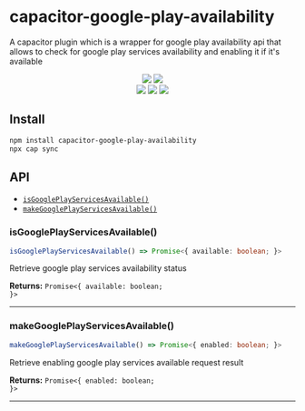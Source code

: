 # capacitor-google-play-availability

A capacitor plugin which is a wrapper for google play availability api that allows to check for google play services availability and enabling it if it's available

<p align="center">
  <img src="https://img.shields.io/maintenance/yes/2022?style=flat-square" />
  <a href="https://www.npmjs.com/package/@cartona/capacitor-google-play-availability"><img src="https://img.shields.io/npm/l/@cartona/capacitor-google-play-availability?style=flat-square" /></a>
<br>
  <a href="https://www.npmjs.com/package/@cartona/capacitor-google-play-availability"><img src="https://img.shields.io/npm/dw/@cartona/capacitor-google-play-availability?style=flat-square" /></a>
  <a href="https://www.npmjs.com/package/@cartona/capacitor-google-play-availability"><img src="https://img.shields.io/npm/v/@cartona/capacitor-google-play-availability?style=flat-square" /></a>
  <!-- ALL-CONTRIBUTORS-BADGE:START - Do not remove or modify this section -->
<a href="#contributors"><img src="https://img.shields.io/badge/all%20contributors-1-orange?style=flat-square" /></a>
<!-- ALL-CONTRIBUTORS-BADGE:END -->

## Install

```bash
npm install capacitor-google-play-availability
npx cap sync
```

## API

<docgen-index>

* [`isGooglePlayServicesAvailable()`](#isgoogleplayservicesavailable)
* [`makeGooglePlayServicesAvailable()`](#makegoogleplayservicesavailable)

</docgen-index>

<docgen-api>
<!--Update the source file JSDoc comments and rerun docgen to update the docs below-->

### isGooglePlayServicesAvailable()

```typescript
isGooglePlayServicesAvailable() => Promise<{ available: boolean; }>
```

Retrieve google play services availability status

**Returns:** <code>Promise&lt;{ available: boolean; }&gt;</code>

--------------------


### makeGooglePlayServicesAvailable()

```typescript
makeGooglePlayServicesAvailable() => Promise<{ enabled: boolean; }>
```

Retrieve enabling google play services available request result

**Returns:** <code>Promise&lt;{ enabled: boolean; }&gt;</code>

--------------------

</docgen-api>
